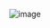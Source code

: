 ![image](https://github.com/reydelshit/micro-musings/assets/40355669/a5cef8dd-16ee-4a55-8831-4dd62e0adc4f)
